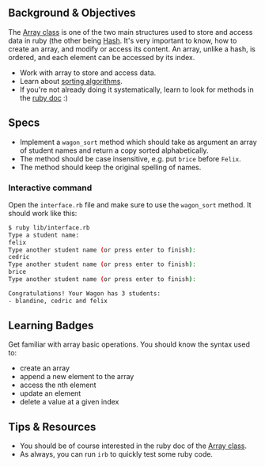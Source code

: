 ## Background & Objectives

The [Array class](http://www.ruby-doc.org/core-2.1.1/Array.html) is one of the two main structures used to store and access data in ruby (the other being [Hash](http://www.ruby-doc.org/core-2.1.1/Hash.html). It's very important to know, how to create an array, and modify or access its content. An array, unlike a hash, is ordered, and each element can be accessed by its index.

* Work with array to store and access data.
* Learn about [sorting algorithms](http://en.wikipedia.org/wiki/Sorting_algorithm).
* If you're not already doing it systematically, learn to look for methods in the [ruby doc](http://ruby-doc.org/) :)

## Specs

- Implement a `wagon_sort` method which should take as argument an array of student names and return a copy sorted alphabetically.
- The method should be case insensitive, e.g. put `brice` before `Felix`.
- The method should keep the original spelling of names.

### Interactive command

Open the `interface.rb` file and make sure to use the
`wagon_sort` method. It should work like this:

```bash
$ ruby lib/interface.rb
Type a student name:
felix
Type another student name (or press enter to finish):
cedric
Type another student name (or press enter to finish):
brice
Type another student name (or press enter to finish):

Congratulations! Your Wagon has 3 students:
- blandine, cedric and felix
```

## Learning Badges

Get familiar with array basic operations. You should know the syntax used to:

- create an array
- append a new element to the array
- access the nth element
- update an element
- delete a value at a given index

## Tips & Resources

* You should be of course interested in the ruby doc of the [Array class](http://www.ruby-doc.org/core-2.1.1/Array.html).
* As always, you can run `irb` to quickly test some ruby code.
